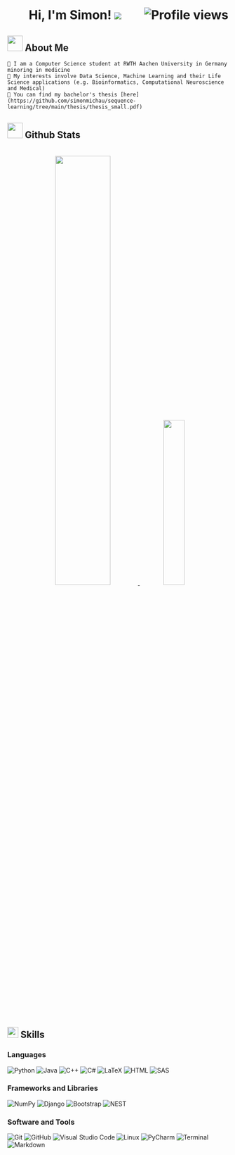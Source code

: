 <h1 align="center">
Hi, I'm Simon!  
<!--separator-->
<img src="https://user-images.githubusercontent.com/73097560/115834477-dbab4500-a447-11eb-908a-139a6edaec5c.gif">
<img src="https://gpvc.arturio.dev/simonmichau" alt="Profile views" align='right'/> <a href="https://github.com/simonmichau/simonmichau/"> </a> 

<!--about me-->
## <img src="https://media.giphy.com/media/hosAwbHnNAV2iitWXD/giphy.gif" width="35"><b> About Me </b>
```
👋 I am a Computer Science student at RWTH Aachen University in Germany minoring in medicine
👀 My interests involve Data Science, Machine Learning and their Life Science applications (e.g. Bioinformatics, Computational Neuroscience and Medical)
🚩 You can find my bachelor's thesis [here](https://github.com/simonmichau/sequence-learning/tree/main/thesis/thesis_small.pdf)
```

<!--stats-->
## <img src="https://media.giphy.com/media/iY8CRBdQXODJSCERIr/giphy.gif" width="35"><b> Github Stats </b>
<br>

<div align="center">

<a href="https://github.com/simonmichau/">
  <img src="https://github-readme-stats.vercel.app/api?username=simonmichau&include_all_commits=true&count_private=true&show_icons=true&line_height=20&title_color=7A7ADB&icon_color=2234AE&text_color=D3D3D3&bg_color=0,000000,130F40" width="50%"/>
  <img src="https://github-readme-stats.vercel.app/api/top-langs?username=simonmichau&langs_count=8&show_icons=true&locale=en&layout=compact&line_height=20&title_color=7A7ADB&icon_color=2234AE&text_color=D3D3D3&bg_color=0,000000,130F40" width="31%"/>
</a>
</div> 
  
<!--skills-->
## <img src="https://media2.giphy.com/media/QssGEmpkyEOhBCb7e1/giphy.gif?cid=ecf05e47a0n3gi1bfqntqmob8g9aid1oyj2wr3ds3mg700bl&rid=giphy.gif" width ="25"><b> Skills</b>

### Languages
![Python](https://img.shields.io/badge/Python%20-%2314354C.svg?style=for-the-badge&logo=python&logoColor=white)
![Java](https://img.shields.io/badge/Java-%23007396.svg?style=for-the-badge&logo=java&logoColor=white)
![C++](https://img.shields.io/badge/C++%20-%2300599C.svg?style=for-the-badge&logo=c%2B%2B&logoColor=white)
![C#]()
![LaTeX](https://img.shields.io/badge/latex%20-%23008080.svg?&style=for-the-badge&logo=latex&logoColor=white)
![HTML](https://img.shields.io/badge/HTML%20-%23E34F26.svg?style=for-the-badge&logo=html5&logoColor=white)
![SAS]()
    
### Frameworks and Libraries
![NumPy](https://img.shields.io/badge/Numpy%20-%23013243.svg?style=for-the-badge&logo=numpy&logoColor=white)
![Django](https://img.shields.io/badge/Django-092E20?style=for-the-badge&logo=django&logoColor=white)
![Bootstrap](https://img.shields.io/badge/Bootstrap-563D7C?style=for-the-badge&logo=bootstrap&logoColor=white)
![NEST]()

### Software and Tools
![Git](https://img.shields.io/badge/git-%23F05033.svg?style=for-the-badge&logo=git&logoColor=white)
![GitHub](https://img.shields.io/badge/github-%23121011.svg?style=for-the-badge&logo=github&logoColor=white)
![Visual Studio Code](https://img.shields.io/badge/Visual%20Studio%20Code-0078d7.svg?style=for-the-badge&logo=visual-studio-code&logoColor=white)
![Linux](https://img.shields.io/badge/Linux-FCC624?style=for-the-badge&logo=linux&logoColor=black)
![PyCharm](https://img.shields.io/badge/pycharm-143?style=for-the-badge&logo=pycharm&logoColor=black&color=black&labelColor=green)
![Terminal](https://img.shields.io/badge/Terminal-%23054020?style=for-the-badge&logo=gnu-bash&logoColor=white)
![Markdown](https://img.shields.io/badge/markdown-%23000000.svg?style=for-the-badge&logo=markdown&logoColor=white) 
